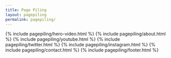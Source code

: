 ```yaml
---
title: Page Piling
layout: pagepiling
permalink: pagepiling/
---
```



{% include pagepiling/hero-video.html %}
{% include pagepiling/about.html %}
{% include pagepiling/youtube.html %}
{% include pagepiling/twitter.html %}
{% include pagepiling/instagram.html %}
{% include pagepiling/contact.html %}
{% include pagepiling/footer.html %}